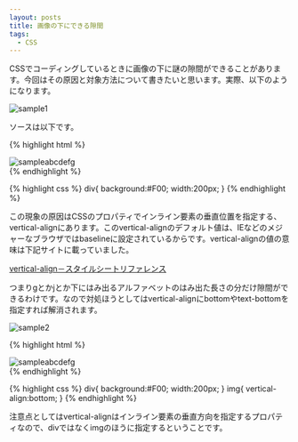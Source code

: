 ```yaml
---
layout: posts
title: 画像の下にできる隙間
tags:
  - CSS
---
```


CSSでコーディングしているときに画像の下に謎の隙間ができることがあります。今回はその原因と対象方法について書きたいと思います。実際、以下のようになります。

![sample1](/img/posts/2007-03-01-143619/sample1.png)

ソースは以下です。

{% highlight html %}
<div>
<img src="/sample/image/sample.gif" alt="sample" />abcdefg
</div>
{% endhighlight %}

{% highlight css %}
div{
  background:#F00;
  width:200px;
}
{% endhighlight %}

この現象の原因はCSSのプロパティでインライン要素の垂直位置を指定する、vertical-alignにあります。このvertical-alignのデフォルト値は、IEなどのメジャーなブラウザではbaselineに設定されているからです。vertical-alignの値の意味は下記サイトに載っていました。

[vertical-align－スタイルシートリファレンス](http://www.htmq.com/style/vertical-align.shtml)

つまりgとかjとか下にはみ出るアルファベットのはみ出た長さの分だけ隙間ができるわけです。なので対処ほうとしてはvertical-alignにbottomやtext-bottomを指定すれば解消されます。

![sample2](/img/posts/2007-03-01-143619/sample2.png)

{% highlight html %}
<div>
<img src="/sample/image/sample.gif" alt="sample" />abcdefg
</div>
{% endhighlight %}

{% highlight css %}
div{
  background:#F00;
  width:200px;
}
img{
  vertical-align:bottom;
}
{% endhighlight %}

注意点としてはvertical-alignはインライン要素の垂直方向を指定するプロパティなので、divではなくimgのほうに指定するということです。
